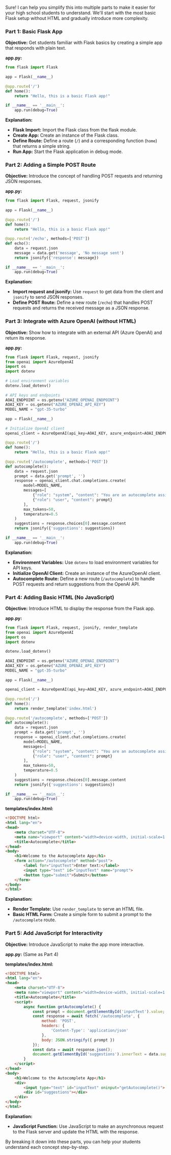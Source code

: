 Sure! I can help you simplify this into multiple parts to make it easier for your high school students to understand. We'll start with the most basic Flask setup without HTML and gradually introduce more complexity.  
   
### Part 1: Basic Flask App  
   
**Objective:** Get students familiar with Flask basics by creating a simple app that responds with plain text.  
   
**app.py:**  
```python  
from flask import Flask  
   
app = Flask(__name__)  
   
@app.route('/')  
def home():  
    return "Hello, this is a basic Flask app!"  
   
if __name__ == '__main__':  
    app.run(debug=True)  
```  
   
**Explanation:**  
- **Flask Import:** Import the Flask class from the flask module.  
- **Create App:** Create an instance of the Flask class.  
- **Define Route:** Define a route (`/`) and a corresponding function (`home`) that returns a simple string.  
- **Run App:** Start the Flask application in debug mode.  
   
### Part 2: Adding a Simple POST Route  
   
**Objective:** Introduce the concept of handling POST requests and returning JSON responses.  
   
**app.py:**  
```python  
from flask import Flask, request, jsonify  
   
app = Flask(__name__)  
   
@app.route('/')  
def home():  
    return "Hello, this is a basic Flask app!"  
   
@app.route('/echo', methods=['POST'])  
def echo():  
    data = request.json  
    message = data.get('message', 'No message sent')  
    return jsonify({'response': message})  
   
if __name__ == '__main__':  
    app.run(debug=True)  
```  
   
**Explanation:**  
- **Import request and jsonify:** Use `request` to get data from the client and `jsonify` to send JSON responses.  
- **Define POST Route:** Define a new route (`/echo`) that handles POST requests and returns the received message as a JSON response.  
   
### Part 3: Integrate with Azure OpenAI (without HTML)  
   
**Objective:** Show how to integrate with an external API (Azure OpenAI) and return its response.  
   
**app.py:**  
```python  
from flask import Flask, request, jsonify  
from openai import AzureOpenAI  
import os  
import dotenv  
   
# Load environment variables  
dotenv.load_dotenv()  
   
# API keys and endpoints  
AOAI_ENDPOINT = os.getenv("AZURE_OPENAI_ENDPOINT")  
AOAI_KEY = os.getenv("AZURE_OPENAI_API_KEY")  
MODEL_NAME = "gpt-35-turbo"  
   
app = Flask(__name__)  
   
# Initialize OpenAI client  
openai_client = AzureOpenAI(api_key=AOAI_KEY, azure_endpoint=AOAI_ENDPOINT, api_version="2024-05-01-preview")  
   
@app.route('/')  
def home():  
    return "Hello, this is a basic Flask app!"  
   
@app.route('/autocomplete', methods=['POST'])  
def autocomplete():  
    data = request.json  
    prompt = data.get('prompt', '')  
    response = openai_client.chat.completions.create(  
        model=MODEL_NAME,  
        messages=[  
            {"role": "system", "content": "You are an autocomplete assistant."},  
            {"role": "user", "content": prompt}  
        ],  
        max_tokens=50,  
        temperature=0.5  
    )  
    suggestions = response.choices[0].message.content  
    return jsonify({'suggestions': suggestions})  
   
if __name__ == '__main__':  
    app.run(debug=True)  
```  
   
**Explanation:**  
- **Environment Variables:** Use `dotenv` to load environment variables for API keys.  
- **Initialize OpenAI Client:** Create an instance of the AzureOpenAI client.  
- **Autocomplete Route:** Define a new route (`/autocomplete`) to handle POST requests and return suggestions from the OpenAI API.  
   
### Part 4: Adding Basic HTML (No JavaScript)  
   
**Objective:** Introduce HTML to display the response from the Flask app.  
   
**app.py:**  
```python  
from flask import Flask, request, jsonify, render_template  
from openai import AzureOpenAI  
import os  
import dotenv  
   
dotenv.load_dotenv()  
   
AOAI_ENDPOINT = os.getenv("AZURE_OPENAI_ENDPOINT")  
AOAI_KEY = os.getenv("AZURE_OPENAI_API_KEY")  
MODEL_NAME = "gpt-35-turbo"  
   
app = Flask(__name__)  
   
openai_client = AzureOpenAI(api_key=AOAI_KEY, azure_endpoint=AOAI_ENDPOINT, api_version="2024-05-01-preview")  
   
@app.route('/')  
def home():  
    return render_template('index.html')  
   
@app.route('/autocomplete', methods=['POST'])  
def autocomplete():  
    data = request.json  
    prompt = data.get('prompt', '')  
    response = openai_client.chat.completions.create(  
        model=MODEL_NAME,  
        messages=[  
            {"role": "system", "content": "You are an autocomplete assistant."},  
            {"role": "user", "content": prompt}  
        ],  
        max_tokens=50,  
        temperature=0.5  
    )  
    suggestions = response.choices[0].message.content  
    return jsonify({'suggestions': suggestions})  
   
if __name__ == '__main__':  
    app.run(debug=True)  
```  
   
**templates/index.html:**  
```html  
<!DOCTYPE html>  
<html lang="en">  
<head>  
    <meta charset="UTF-8">  
    <meta name="viewport" content="width=device-width, initial-scale=1.0">  
    <title>Autocomplete</title>  
</head>  
<body>  
    <h1>Welcome to the Autocomplete App</h1>  
    <form action="/autocomplete" method="post">  
        <label for="inputText">Enter text:</label>  
        <input type="text" id="inputText" name="prompt">  
        <button type="submit">Submit</button>  
    </form>  
</body>  
</html>  
```  
   
**Explanation:**  
- **Render Template:** Use `render_template` to serve an HTML file.  
- **Basic HTML Form:** Create a simple form to submit a prompt to the `/autocomplete` route.  
   
### Part 5: Add JavaScript for Interactivity  
   
**Objective:** Introduce JavaScript to make the app more interactive.  
   
**app.py:** (Same as Part 4)  
   
**templates/index.html:**  
```html  
<!DOCTYPE html>  
<html lang="en">  
<head>  
    <meta charset="UTF-8">  
    <meta name="viewport" content="width=device-width, initial-scale=1.0">  
    <title>Autocomplete</title>  
    <script>  
        async function getAutocomplete() {  
            const prompt = document.getElementById('inputText').value;  
            const response = await fetch('/autocomplete', {  
                method: 'POST',  
                headers: {  
                    'Content-Type': 'application/json'  
                },  
                body: JSON.stringify({ prompt })  
            });  
            const data = await response.json();  
            document.getElementById('suggestions').innerText = data.suggestions;  
        }  
    </script>  
</head>  
<body>  
    <h1>Welcome to the Autocomplete App</h1>  
    <div>  
        <input type="text" id="inputText" oninput="getAutocomplete()">  
        <div id="suggestions"></div>  
    </div>  
</body>  
</html>  
```  
   
**Explanation:**  
- **JavaScript Function:** Use JavaScript to make an asynchronous request to the Flask server and update the HTML with the response.  
   
By breaking it down into these parts, you can help your students understand each concept step-by-step.